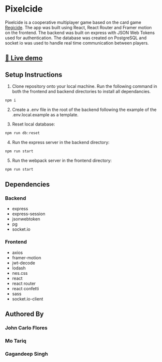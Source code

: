 # Pixelcide

Pixelcide is a cooperative multiplayer game based on the card game [Regicide](https://www.badgersfrommars.com/assets/RegicideRulesA4.pdf). The app was built using React, React Router and Framer motion on the frontend. The backend was built on express with JSON Web Tokens used for authentication. The database was created on PostgreSQL and socket io was used to handle real time communication between players.

## [🚀 Live demo](https://pixelcide.netlify.app/)

## Setup Instructions

1. Clone repository onto your local machine. Run the following command in both the frontend and backend directories to install all dependancies.

```bash
npm i
```

2. Create a .env file in the root of the backend following the example of the .env.local.example as a template.

3. Reset local database:

```bash
npm run db:reset
```

4. Run the express server in the backend directory:

```bash
npm run start
```

5. Run the webpack server in the frontend directory:

```bash
npm run start
```

## Dependencies

### Backend

- express
- express-session
- jsonwebtoken
- pg
- socket.io

### Frontend

- axios
- framer-motion
- jwt-decode
- lodash
- nes.css
- react
- react router
- react confetti
- sass
- socket.io-client

## Authored By

### John Carlo Flores

### Mo Tariq

### Gagandeep Singh
